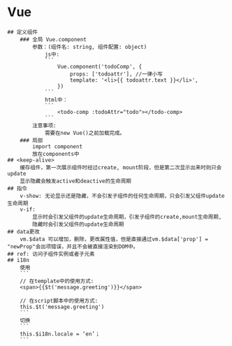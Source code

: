 # Vue
    ## 定义组件
        ### 全局 Vue.component
            参数：(组件名: string, 组件配置: object)
                js中: 
                ```
                    Vue.component('todoComp', {
                        props: ['todoattr'], //一律小写
                        template: '<li>{{ todoattr.text }}</li>',
                    })
                ```    
                html中：
                ```
                    <todo-comp :todoAttr="todo"></todo-comp>
                ```
            注意事项: 
                需要在new Vue()之前加载完成。
        ### 局部
            import component
            放在components中
    ## <keep-alive>
        缓存组件，第一次展示组件时经过create, mount阶段，但是第二次显示出来时则只会update
        显示隐藏会触发active和deactive的生命周期 
    ## 指令
        v-show: 无论显示还是隐藏，不会引发子组件的任何生命周期，只会引发父组件update生命周期
        v-if: 
            显示时会引发父组件的update生命周期，引发子组件的create,mount生命周期, 
            隐藏时会引发父组件的update生命周期
    ## data更改
        vm.$data 可以增加，删除，更改属性值，但是直接通过vm.$data['prop'] = "newProp"会出项错误，并且不会被直接渲染到DOM中。 
    ## ref: 访问子组件实例或者子元素
    ## i18n
        使用
        ```
        // 在template中的使用方式: 
        <span>{{$t('message.greeting')}}</span>

        // 在script脚本中的使用方式:
        this.$t('message.greeting')
        ```
        切换
        ```
        this.$i18n.locale = ‘en’；
        ```
                    

    